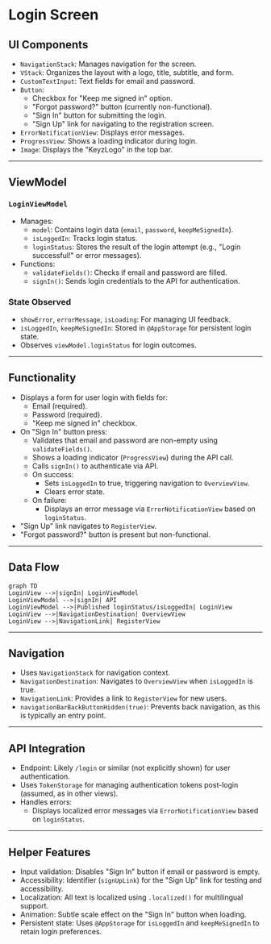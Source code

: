 # Login Screen

## UI Components

* `NavigationStack`: Manages navigation for the screen.
* `VStack`: Organizes the layout with a logo, title, subtitle, and form.
* `CustomTextInput`: Text fields for email and password.
* `Button`:
  * Checkbox for "Keep me signed in" option.
  * "Forgot password?" button (currently non-functional).
  * "Sign In" button for submitting the login.
  * "Sign Up" link for navigating to the registration screen.
* `ErrorNotificationView`: Displays error messages.
* `ProgressView`: Shows a loading indicator during login.
* `Image`: Displays the "KeyzLogo" in the top bar.

---

## ViewModel

### `LoginViewModel`
* Manages:
  * `model`: Contains login data (`email`, `password`, `keepMeSignedIn`).
  * `isLoggedIn`: Tracks login status.
  * `loginStatus`: Stores the result of the login attempt (e.g., "Login successful!" or error messages).
* Functions:
  * `validateFields()`: Checks if email and password are filled.
  * `signIn()`: Sends login credentials to the API for authentication.

### State Observed
* `showError`, `errorMessage`, `isLoading`: For managing UI feedback.
* `isLoggedIn`, `keepMeSignedIn`: Stored in `@AppStorage` for persistent login state.
* Observes `viewModel.loginStatus` for login outcomes.

---

## Functionality

* Displays a form for user login with fields for:
  * Email (required).
  * Password (required).
  * "Keep me signed in" checkbox.
* On "Sign In" button press:
  * Validates that email and password are non-empty using `validateFields()`.
  * Shows a loading indicator (`ProgressView`) during the API call.
  * Calls `signIn()` to authenticate via API.
  * On success:
    * Sets `isLoggedIn` to true, triggering navigation to `OverviewView`.
    * Clears error state.
  * On failure:
    * Displays an error message via `ErrorNotificationView` based on `loginStatus`.
* "Sign Up" link navigates to `RegisterView`.
* "Forgot password?" button is present but non-functional.

---

## Data Flow

```mermaid
graph TD
LoginView -->|signIn| LoginViewModel
LoginViewModel -->|signIn| API
LoginViewModel -->|Published loginStatus/isLoggedIn| LoginView
LoginView -->|NavigationDestination| OverviewView
LoginView -->|NavigationLink| RegisterView
```

---

## Navigation

* Uses `NavigationStack` for navigation context.
* `NavigationDestination`: Navigates to `OverviewView` when `isLoggedIn` is true.
* `NavigationLink`: Provides a link to `RegisterView` for new users.
* `navigationBarBackButtonHidden(true)`: Prevents back navigation, as this is typically an entry point.

---

## API Integration

* Endpoint: Likely `/login` or similar (not explicitly shown) for user authentication.
* Uses `TokenStorage` for managing authentication tokens post-login (assumed, as in other views).
* Handles errors:
  * Displays localized error messages via `ErrorNotificationView` based on `loginStatus`.

---

## Helper Features

* Input validation: Disables "Sign In" button if email or password is empty.
* Accessibility: Identifier (`signUpLink`) for the "Sign Up" link for testing and accessibility.
* Localization: All text is localized using `.localized()` for multilingual support.
* Animation: Subtle scale effect on the "Sign In" button when loading.
* Persistent state: Uses `@AppStorage` for `isLoggedIn` and `keepMeSignedIn` to retain login preferences.
